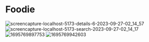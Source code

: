 # Foodie






![screencapture-localhost-5173-details-6-2023-09-27-02_14_57](https://github.com/yumitdemir/Foodie/assets/108368506/16ab797b-4b97-4c61-b482-83f335e2722d)
![screencapture-localhost-5173-search-2023-09-27-02_14_17](https://github.com/yumitdemir/Foodie/assets/108368506/cc43b5f3-f864-4a7a-bde5-7149ac319b29)
![1695769897753](https://github.com/yumitdemir/Foodie/assets/108368506/f82ebaa1-6899-4566-9860-6c51db54ec8f)
![1695769942603](https://github.com/yumitdemir/Foodie/assets/108368506/8fccb447-0168-4312-ba01-57363c7ebdeb)
